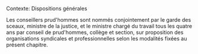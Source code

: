 Contexte: Dispositions générales

Les conseillers prud'hommes sont nommés conjointement par le garde des sceaux, ministre de la justice, et le ministre chargé du travail tous les quatre ans par conseil de prud'hommes, collège et section, sur proposition des organisations syndicales et professionnelles selon les modalités fixées au présent chapitre.